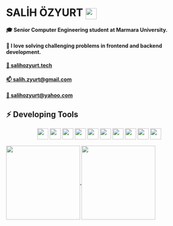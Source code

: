 # SALİH ÖZYURT  <img align="center" src="https://cdn2.iconfinder.com/data/icons/scenarium-vol-1-2/128/009_workspace_workplace_desktop_computer_keyboard_mouse_screen-512.png" height="30px"/>

#### 🎓 Senior Computer Engineering student at Marmara University.
#### 🎯 I love solving challenging problems in frontend and backend development.
#### <a href="https://salihozyurt.tech" target = "_blank" rel="noopener noreferrer"> 🔗 salihozyurt.tech</a>
#### <a href="mailto:salih.zyurt@gmail.com" target = "_blank" rel="noopener noreferrer"> 📫 salih.zyurt@gmail.com</a>
#### <a href="mailto:salihozyurt@yahoo.com" target = "_blank" rel="noopener noreferrer"> 📧 salihozyurt@yahoo.com</a>

## ⚡ Developing Tools

<div style="text-align:center;">
  <img align="center" src="https://cdn4.iconfinder.com/data/icons/logos-3/600/React.js_logo-512.png" height="30px"/>
  <img align="center" src="https://cdn4.iconfinder.com/data/icons/logos-3/456/nodejs-new-pantone-black-512.png" height="30px"/>
  <img align="center" src="https://cdn4.iconfinder.com/data/icons/logos-and-brands/512/187_Js_logo_logos-512.png" height="30px"/>
  <img align="center" src="https://cdn1.iconfinder.com/data/icons/logotypes/32/badge-html-5-512.png" height="30px"/>
  <img align="center" src="https://cdn1.iconfinder.com/data/icons/logotypes/32/badge-css-3-512.png" height="30px"/>
  <img align="center" src="https://cdn4.iconfinder.com/data/icons/logos-brands-5/24/npm-512.png" height="30px"/>
  <img align="center" src="https://cdn4.iconfinder.com/data/icons/logos-and-brands/512/181_Java_logo_logos-512.png" height="30px"/>
  <img align="center" src="https://cdn3.iconfinder.com/data/icons/logos-and-brands-adobe/512/267_Python-512.png" height="30px"/>
  <img align="center" src="https://spng.subpng.com/20180829/okc/kisspng-flask-python-web-framework-representational-state-flask-stickker-5b86feeb86e8a1.1534670415355737395526.jpg" height="30px"/>
  <img align="center" src="https://d29fhpw069ctt2.cloudfront.net/icon/image/38839/preview.svg" height="30px"/>
</div>

</br>

<div>
  <a href="https://github-readme-stats.vercel.app/api?username=salihozyurt&show_icons=true&theme=merko">
    <img align="center" src="https://github-readme-stats.vercel.app/api?username=salihozyurt&show_icons=true&theme=merko" height="200px"/>
  </a>

  <a href="https://github-readme-stats.vercel.app/api/top-langs/?username=salihozyurt&theme=merko">
    <img align="center" src="https://github-readme-stats.vercel.app/api/top-langs/?username=salihozyurt&theme=merko" height="200px"/>
  </a>
</div>

<!--
**salihozyurt/salihozyurt** is a ✨ _special_ ✨ repository because its `README.md` (this file) appears on your GitHub profile.

Here are some ideas to get you started:

- 🔭 I’m currently working on ...
- 🌱 I’m currently learning ...
- 👯 I’m looking to collaborate on ...
- 🤔 I’m looking for help with ...
- 💬 Ask me about ...
- 📫 How to reach me: ...
- 😄 Pronouns: ...
- ⚡ Fun fact: ...
-->
